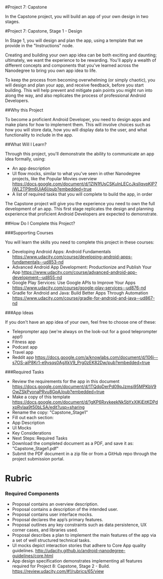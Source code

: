 #Project 7: Capstone

In the Capstone project, you will build an app of your own design in two stages.

#Project 7: Capstone, Stage 1 - Design

In Stage 1, you will design and plan the app, using a template that we provide 
in the "Instructions" node.

Creating and building your own app idea can be both exciting and daunting; 
ultimately, we want the experience to be rewarding. You'll apply a wealth 
of different concepts and components that you've learned across the Nanodegree 
to bring you own app idea to life.

To keep the process from becoming overwhelming (or simply chaotic), you will 
design and plan your app, and receive feedback, before you start building. 
This will help prevent and mitigate pain points you might run into along the 
way, and also replicates the process of professional Android Developers.

##Why this Project

To become a proficient Android Developer, you need to design apps and make 
plans for how to implement them. This will involve choices such as how you 
will store data, how you will display data to the user, and what functionality 
to include in the app.

##What Will I Learn?

Through this project, you'll demonstrate the ability to communicate an app 
idea formally, using:

* An app description
* UI flow mocks, similar to what you've seen in other Nanodegree projects, like 
the Popular Movies overview 
https://docs.google.com/document/d/1ZlN1fUsCSKuInLECcJkslIqvpKlP7jWL2TP9m6UiA6I/pub?embedded=true
* A list of required tasks that you will complete to build the app, in order


The Capstone project will give you the experience you need to own the full 
development of an app. This first stage replicates the design and planning 
experience that proficient Android Developers are expected to demonstrate.

##How Do I Complete this Project?

###Supporting Courses

You will learn the skills you need to complete this project in these courses:

* Developing Android Apps: Android Fundamentals
https://www.udacity.com/course/developing-android-apps-fundamentals--ud853-nd
* Advanced Android App Development: Productionize and Publish Your App
https://www.udacity.com/course/advanced-android-app-development--ud855-nd
* Google Play Services: Use Google APIs to Improve Your Apps
https://www.udacity.com/course/google-play-services--ud876-nd
* Gradle for Android and Java: Build Better Apps Through Automation
https://www.udacity.com/course/gradle-for-android-and-java--ud867-nd


###App Ideas

If you don't have an app idea of your own, feel free to choose one of these:

* Teleprompter app (we're always on the look-out for a good teleprompter app!)
* Fitness app
* Podcast app
* Travel app
* Reddit app
https://docs.google.com/a/knowlabs.com/document/d/106i--s7OS-aiP8Kr1-e9ysqs0AgXkV9_Prg0zEK82Dw/pub?embedded=true


###Required Tasks

* Review the requirements for the app in this document
https://docs.google.com/document/d/1TQdqDerPd09pJzmsi95MPKbV9OwZSkPyonaPRvu8GpA/pub?embedded=true
* Make a copy of this template
https://docs.google.com/document/d/1gKP6RxykeekNk5bYxXIKjEitKDPdxpRyIaa9t50bLSA/edit?usp=sharing
* Rename the copy: "Capstone_Stage1"
* Fill out each section:
* App Description
* UI Mocks
* Key Considerations
* Next Steps: Required Tasks
* Download the completed document as a PDF, and save it as: "Capstone_Stage1.pdf"
* Submit the PDF document in a zip file or from a GitHub repo through the 
project submission portal.


# Rubric

### Required Components

* Proposal contains an overview description.
* Proposal contains a description of the intended user.
* Proposal contains user interface mocks.
* Proposal declares the app’s primary features.
* Proposal outlines any key constraints such as data persistence, UX corner 
cases, and libraries used.
* Proposal describes a plan to implement the main features of the app via a 
set of well structured technical tasks.
* UI mocks depict interaction stories that adhere to Core App quality guidelines.
http://udacity.github.io/android-nanodegree-guidelines/core.html
* App design specification demonstrates implementing all features required 
for Project 8: Capstone, Stage 2 - Build.
https://review.udacity.com/#!/rubrics/65/view
